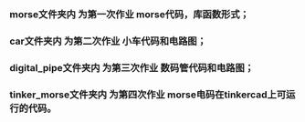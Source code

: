 ### morse文件夹内         为第一次作业 morse代码，库函数形式；
### car文件夹内           为第二次作业 小车代码和电路图；
### digital_pipe文件夹内  为第三次作业 数码管代码和电路图；
### tinker_morse文件夹内  为第四次作业 morse电码在tinkercad上可运行的代码。
